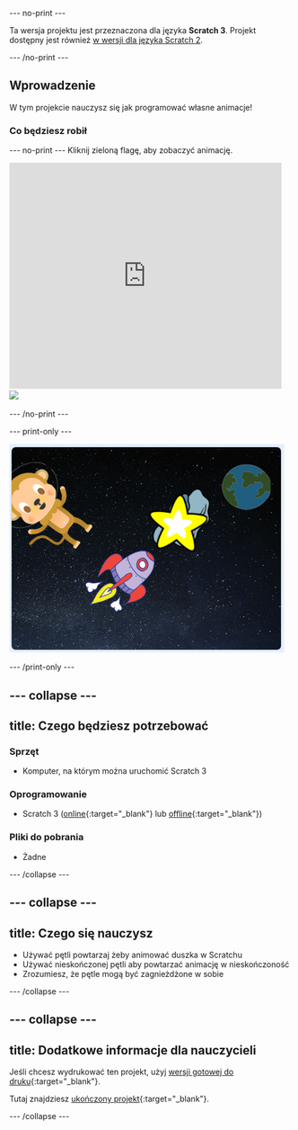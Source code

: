 --- no-print ---

Ta wersja projektu jest przeznaczona dla języka **Scratch 3**. Projekt dostępny jest również [w wersji dla języka Scratch 2](https://projects.raspberrypi.org/pl-PL/projects/lost-in-space-scratch2).

--- /no-print ---

## Wprowadzenie

W tym projekcie nauczysz się jak programować własne animacje!

### Co będziesz robił

--- no-print --- Kliknij zieloną flagę, aby zobaczyć animację.

<div class="scratch-preview">
  <iframe allowtransparency="true" width="485" height="402" src="https://scratch.mit.edu/projects/embed/334688417/?autostart=false" frameborder="0" scrolling="no"></iframe>
  <img src="images/space-final.png">
</div>

--- /no-print ---

--- print-only ---

![Skończony projekt](images/showcase_static.png)

--- /print-only ---

--- collapse ---
---
title: Czego będziesz potrzebować
---

### Sprzęt

- Komputer, na którym można uruchomić Scratch 3

### Oprogramowanie

- Scratch 3 ([online](http://rpf.io/scratchon){:target="_blank"} lub [offline](http://rpf.io/scratchoff){:target="_blank"})

### Pliki do pobrania

- Żadne

--- /collapse ---

--- collapse ---
---
title: Czego się nauczysz
---

- Używać pętli powtarzaj żeby animować duszka w Scratchu
- Używać nieskończonej pętli aby powtarzać animację w nieskończoność
- Zrozumiesz, że pętle mogą być zagnieżdżone w sobie

--- /collapse ---

--- collapse ---
---
title: Dodatkowe informacje dla nauczycieli
---

Jeśli chcesz wydrukować ten projekt, użyj [wersji gotowej do druku](https://projects.raspberrypi.org/pl-PL/projects/lost-in-space/print){:target="_blank"}.

Tutaj znajdziesz [ukończony projekt](http://rpf.io/p/pl-PL/lost-in-space-get){:target="_blank"}.

--- /collapse ---